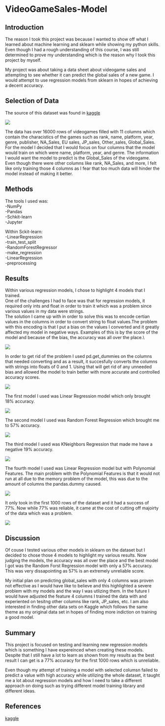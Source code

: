 # VideoGameSales-Model

## Introduction
The reason I took this project was because I wanted to show off what I learned about machine learning and sklearn while showing my python skills. Even though I had a rough understanding of this course, I was still determined to prove my understanding which is the reason why I took this project by myself.

My project was about taking a data sheet about videogame sales and attempting to see whether it can predict the global sales of a new game. I would attempt to use regression models from sklearn in hopes of achieving a decent accuracy.
## Selection of Data
The source of this dataset was found in [kaggle](https://www.kaggle.com/gregorut/videogamesales) 

![](GlobalSales.PNG)

The data has over 16000 rows of videogames filled with 11 columns which contain the characistics of the games such as rank, name, platform, year, genre, publisher, NA_Sales, EU sales, JP_sales, Other_sales, Global_Sales. For the model I decided that I would focus on four columns that the model would train on which were name, platform, year, and genre. The information I would want the model to predict is the Global_Sales of the videogame. Even though there were other columns like rank, NA_Sales, and more, I felt like only training those 4 columns as I fear that too much data will hinder the model instead of making it better.
## Methods

The tools I used was:\
-NumPy\
-Pandas\
-Schkit-learn\
-Jupyter

Within Sckit-learn:\
-LinearRegression\
-train_test_split\
-RandomForestRegressor\
-make_regression\
-LinearRegression\
-preprocessing
## Results
Within various regression models, I chose to highlight 4 models that I trained.\
One of the challenges I had to face was that for regression models, it required only ints and float in order to train it which was a problem since various values in my data were strings.\
The solution I came up with in order to solve this was to encode certian values in the columns in order to convert string to float values.The problem with this encoding is that I put a bias on the values I converted and it greatly affected my model in negative ways. Examples of this is by the score of the model and because of the bias, the accuracy was all over the place.\

![](EncodingAttempt1.PNG)

In order to get rid of the problem I used pd.get_dummies on the columns that needed converting and as a result, it succesfully converts the columns with strings into floats of 0 and 1. Using that will get rid of any unneeded bias and allowed the model to train better with more accurate and controlled accuracy scores.

![](EncodingAttempt2.PNG)

The first model I used was Linear Regression model which only brought 18% accuracy. 

![](LinearRegression.PNG)

The second model I used was Random Forest Regression which brought me to 57% accuracy.

![](RandomForestRegressor.PNG)

The third model I used was KNeighbors Regression that made me have a negative 19% accuracy.

![](KneighborsRegressor.PNG)

The fourth model I used was Linear Regression model but with Polynomial Features. The main problem with the Polynomial Features is that it would not run at all due to the memory problem of the model, this was due to the amount of columns the pandas.dummy caused. 

![](MemoryError.PNG)

It only took in the first 1000 rows of the dataset and it had a success of 77%. Now while 77% was reliable, it came at the cost of cutting off majoirty of the data which was a problem.

![](PolynomialFeatures..PNG)

## Discussion
Of couse I tested various other models in sklearn on the dataset but I decided to chose those 4 models to highlight my various results. Now judging the models, the accuracy was all over the place and the best model I got was the Random Forst Regression model with only a 57% accuracy. This was very dissapointing as 57% is an extremely unreliable score.

My initial plan on predicting global_sales with only 4 columns was proven not effective as I would have like to believe and this highlighted a severe problem with my models and the way I was utlizing them. In the future I would have adjusted the feature 4 columns I trained the data with and experiented on tesitng other columns like rank, JP_sales, etc. I am also interested in finding other data sets on Kaggle which follows the same theme as my original data set in hopes of finding more indiction on training a good model. 
## Summary
This project is focused on testing and learning new regression models which is something I have expereinced when creating these models. Despite that I still have a lot to learn as shown from my results as the best result I can get is a 77% accuracy for the first 1000 rows which is unreliable.

Even though my attempt of training a model with selected columsn failed to predict a value with high accuracy while utilizing the whole dataset, it taught me a lot about regression models and how I need to take a different approach on doing such as trying different model training library and different ideas.
## References
[kaggle](https://www.kaggle.com/gregorut/videogamesales) 
